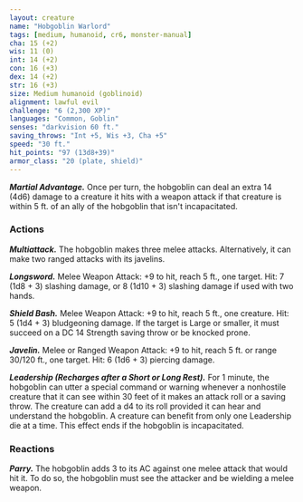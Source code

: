 ```yaml
---
layout: creature
name: "Hobgoblin Warlord"
tags: [medium, humanoid, cr6, monster-manual]
cha: 15 (+2)
wis: 11 (0)
int: 14 (+2)
con: 16 (+3)
dex: 14 (+2)
str: 16 (+3)
size: Medium humanoid (goblinoid)
alignment: lawful evil
challenge: "6 (2,300 XP)"
languages: "Common, Goblin"
senses: "darkvision 60 ft."
saving_throws: "Int +5, Wis +3, Cha +5"
speed: "30 ft."
hit_points: "97 (13d8+39)"
armor_class: "20 (plate, shield)"
---
```


***Martial Advantage.*** Once per turn, the hobgoblin can deal an extra 14 (4d6) damage to a creature it hits with a weapon attack if that creature is within 5 ft. of an ally of the hobgoblin that isn't incapacitated.

### Actions

***Multiattack.*** The hobgoblin makes three melee attacks. Alternatively, it can make two ranged attacks with its javelins.

***Longsword.*** Melee Weapon Attack: +9 to hit, reach 5 ft., one target. Hit: 7 (1d8 + 3) slashing damage, or 8 (1d10 + 3) slashing damage if used with two hands.

***Shield Bash.*** Melee Weapon Attack: +9 to hit, reach 5 ft., one creature. Hit: 5 (1d4 + 3) bludgeoning damage. If the target is Large or smaller, it must succeed on a DC 14 Strength saving throw or be knocked prone.

***Javelin.*** Melee or Ranged Weapon Attack: +9 to hit, reach 5 ft. or range 30/120 ft., one target. Hit: 6 (1d6 + 3) piercing damage.

***Leadership (Recharges after a Short or Long Rest).*** For 1 minute, the hobgoblin can utter a special command or warning whenever a nonhostile creature that it can see within 30 feet of it makes an attack roll or a saving throw. The creature can add a d4 to its roll provided it can hear and understand the hobgoblin. A creature can benefit from only one Leadership die at a time. This effect ends if the hobgoblin is incapacitated.

### Reactions

***Parry.*** The hobgoblin adds 3 to its AC against one melee attack that would hit it. To do so, the hobgoblin must see the attacker and be wielding a melee weapon.